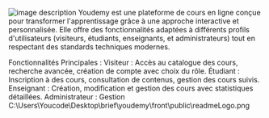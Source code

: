 ![image description](https://github.com/yassine-jarir/youdemy/front/public/readmeLogo.png)
Youdemy est une plateforme de cours en ligne conçue pour transformer l'apprentissage grâce à une approche interactive et personnalisée. Elle offre des fonctionnalités adaptées à différents profils d'utilisateurs (visiteurs, étudiants, enseignants, et administrateurs) tout en respectant des standards techniques modernes.

Fonctionnalités Principales :
Visiteur : Accès au catalogue des cours, recherche avancée, création de compte avec choix du rôle.
Étudiant : Inscription à des cours, consultation de contenus, gestion des cours suivis.
Enseignant : Création, modification et gestion des cours avec statistiques détaillées.
Administrateur : Gestion C:\Users\Youcode\Desktop\brief\youdemy\front\public\readmeLogo.png
